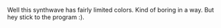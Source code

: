 Well this synthwave has fairly limited colors. Kind of boring in a way. 
But hey stick to the program :). 